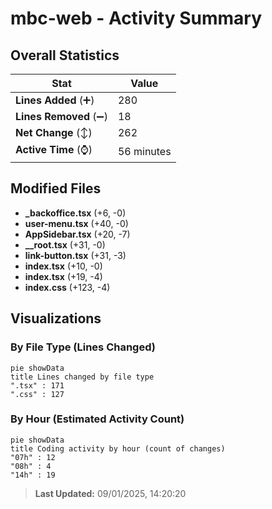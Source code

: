 # mbc-web - Activity Summary 

## Overall Statistics

| Stat                   | Value                                                             |
| ---------------------- | ----------------------------------------------------------------- |
| **Lines Added** (➕)   | 280                                          |
| **Lines Removed** (➖) | 18                                        |
| **Net Change** (↕)    | 262                |
| **Active Time** (⌚)   | 56 minutes |


## Modified Files
- **_backoffice.tsx** (+6, -0)
- **user-menu.tsx** (+40, -0)
- **AppSidebar.tsx** (+20, -7)
- **__root.tsx** (+31, -0)
- **link-button.tsx** (+31, -3)
- **index.tsx** (+10, -0)
- **index.tsx** (+19, -4)
- **index.css** (+123, -4)

## Visualizations

### By File Type (Lines Changed)

```mermaid
pie showData
title Lines changed by file type
".tsx" : 171
".css" : 127
```

### By Hour (Estimated Activity Count)

```mermaid
pie showData
title Coding activity by hour (count of changes)
"07h" : 12
"08h" : 4
"14h" : 19
```


> **Last Updated:** 09/01/2025, 14:20:20